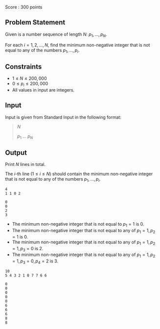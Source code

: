 Score : $300$ points

## Problem Statement

Given is a number sequence of length $N$: $p_1, ..., p_N$.

For each $i=1, 2, ..., N$, find the minimum non-negative integer that is not equal to any of the numbers $p_1, ..., p_i$.

## Constraints

- $1 \leq N \leq 200,000$
- $0 \leq p_i \leq 200,000$
- All values in input are integers.

## Input

Input is given from Standard Input in the following format:

> $N$
> 
> $p_1$ $...$ $p_N$

## Output

Print $N$ lines in total.

The $i$-th line ($1 \leq i \leq N$) should contain the minimum non-negative integer that is not equal to any of the numbers $p_1, ..., p_i$.

```input1
4
1 1 0 2
```

```output1
0
0
2
3
```

- The minimum non-negative integer that is not equal to $p_1=1$ is $0$.
- The minimum non-negative integer that is not equal to any of $p_1=1, p_2=1$ is $0$.
- The minimum non-negative integer that is not equal to any of $p_1=1, p_2=1, p_3=0$ is $2$.
- The minimum non-negative integer that is not equal to any of $p_1=1, p_2=1, p_3=0, p_4=2$ is $3$.

```input2
10
5 4 3 2 1 0 7 7 6 6
```

```output2
0
0
0
0
0
6
6
6
8
8
```